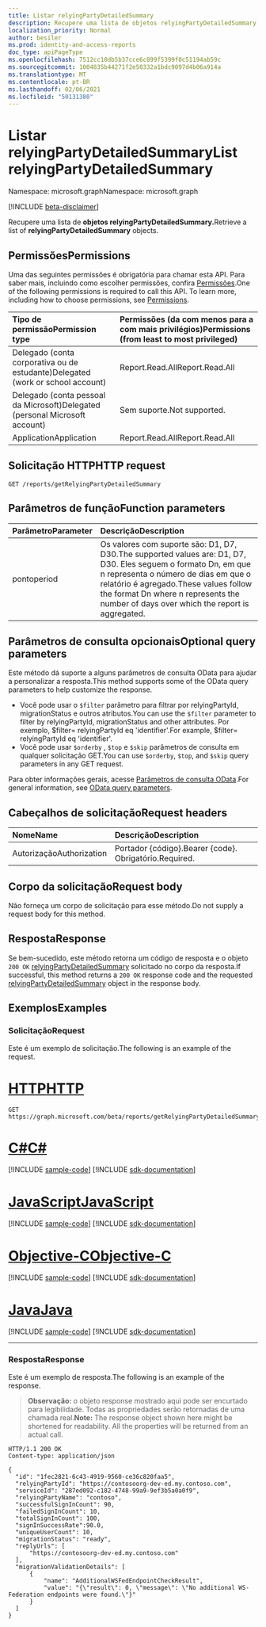 ```yaml
---
title: Listar relyingPartyDetailedSummary
description: Recupere uma lista de objetos relyingPartyDetailedSummary.
localization_priority: Normal
author: besiler
ms.prod: identity-and-access-reports
doc_type: apiPageType
ms.openlocfilehash: 7512cc10db5b37cce6c899f5399f0c51194ab59c
ms.sourcegitcommit: 1004835b44271f2e50332a1bdc9097d4b06a914a
ms.translationtype: MT
ms.contentlocale: pt-BR
ms.lasthandoff: 02/06/2021
ms.locfileid: "50131380"
---
```

# <a name="list-relyingpartydetailedsummary"></a><span data-ttu-id="402eb-103">Listar relyingPartyDetailedSummary</span><span class="sxs-lookup"><span data-stu-id="402eb-103">List relyingPartyDetailedSummary</span></span>

<span data-ttu-id="402eb-104">Namespace: microsoft.graph</span><span class="sxs-lookup"><span data-stu-id="402eb-104">Namespace: microsoft.graph</span></span>

[!INCLUDE [beta-disclaimer](../../includes/beta-disclaimer.md)]

<span data-ttu-id="402eb-105">Recupere uma lista de **objetos relyingPartyDetailedSummary.**</span><span class="sxs-lookup"><span data-stu-id="402eb-105">Retrieve a list of **relyingPartyDetailedSummary** objects.</span></span>

## <a name="permissions"></a><span data-ttu-id="402eb-106">Permissões</span><span class="sxs-lookup"><span data-stu-id="402eb-106">Permissions</span></span>

<span data-ttu-id="402eb-p101">Uma das seguintes permissões é obrigatória para chamar esta API. Para saber mais, incluindo como escolher permissões, confira [Permissões](/graph/permissions-reference).</span><span class="sxs-lookup"><span data-stu-id="402eb-p101">One of the following permissions is required to call this API. To learn more, including how to choose permissions, see [Permissions](/graph/permissions-reference).</span></span>

| <span data-ttu-id="402eb-109">Tipo de permissão</span><span class="sxs-lookup"><span data-stu-id="402eb-109">Permission type</span></span>                        | <span data-ttu-id="402eb-110">Permissões (da com menos para a com mais privilégios)</span><span class="sxs-lookup"><span data-stu-id="402eb-110">Permissions (from least to most privileged)</span></span> |
|:---------------------------------------|:--------------------------------------------|
| <span data-ttu-id="402eb-111">Delegado (conta corporativa ou de estudante)</span><span class="sxs-lookup"><span data-stu-id="402eb-111">Delegated (work or school account)</span></span>     | <span data-ttu-id="402eb-112">Report.Read.All</span><span class="sxs-lookup"><span data-stu-id="402eb-112">Report.Read.All</span></span> |
| <span data-ttu-id="402eb-113">Delegado (conta pessoal da Microsoft)</span><span class="sxs-lookup"><span data-stu-id="402eb-113">Delegated (personal Microsoft account)</span></span> | <span data-ttu-id="402eb-114">Sem suporte.</span><span class="sxs-lookup"><span data-stu-id="402eb-114">Not supported.</span></span> |
| <span data-ttu-id="402eb-115">Application</span><span class="sxs-lookup"><span data-stu-id="402eb-115">Application</span></span>                            | <span data-ttu-id="402eb-116">Report.Read.All</span><span class="sxs-lookup"><span data-stu-id="402eb-116">Report.Read.All</span></span> |

## <a name="http-request"></a><span data-ttu-id="402eb-117">Solicitação HTTP</span><span class="sxs-lookup"><span data-stu-id="402eb-117">HTTP request</span></span>

<!-- { "blockType": "ignored" } -->

```http
GET /reports/getRelyingPartyDetailedSummary
```
## <a name="function-parameters"></a><span data-ttu-id="402eb-118">Parâmetros de função</span><span class="sxs-lookup"><span data-stu-id="402eb-118">Function parameters</span></span>

| <span data-ttu-id="402eb-119">Parâmetro</span><span class="sxs-lookup"><span data-stu-id="402eb-119">Parameter</span></span> | <span data-ttu-id="402eb-120">Descrição</span><span class="sxs-lookup"><span data-stu-id="402eb-120">Description</span></span> |
|:----------|:----------|
| <span data-ttu-id="402eb-121">ponto</span><span class="sxs-lookup"><span data-stu-id="402eb-121">period</span></span> | <span data-ttu-id="402eb-122">Os valores com suporte são: D1, D7, D30.</span><span class="sxs-lookup"><span data-stu-id="402eb-122">The supported values are: D1, D7, D30.</span></span> <span data-ttu-id="402eb-123">Eles seguem o formato Dn, em que n representa o número de dias em que o relatório é agregado.</span><span class="sxs-lookup"><span data-stu-id="402eb-123">These values follow the format Dn where n represents the number of days over which the report is aggregated.</span></span>|

## <a name="optional-query-parameters"></a><span data-ttu-id="402eb-124">Parâmetros de consulta opcionais</span><span class="sxs-lookup"><span data-stu-id="402eb-124">Optional query parameters</span></span>

<span data-ttu-id="402eb-125">Este método dá suporte a alguns parâmetros de consulta OData para ajudar a personalizar a resposta.</span><span class="sxs-lookup"><span data-stu-id="402eb-125">This method supports some of the OData query parameters to help customize the response.</span></span> 

- <span data-ttu-id="402eb-126">Você pode usar o `$filter` parâmetro para filtrar por relyingPartyId, migrationStatus e outros atributos.</span><span class="sxs-lookup"><span data-stu-id="402eb-126">You can use the `$filter` parameter to filter by relyingPartyId, migrationStatus and other attributes.</span></span> <span data-ttu-id="402eb-127">Por exemplo, $filter= relyingPartyId eq 'identifier'.</span><span class="sxs-lookup"><span data-stu-id="402eb-127">For example, $filter= relyingPartyId eq 'identifier'.</span></span>
- <span data-ttu-id="402eb-128">Você pode usar `$orderby` , `$top` e `$skip` parâmetros de consulta em qualquer solicitação GET.</span><span class="sxs-lookup"><span data-stu-id="402eb-128">You can use `$orderby`, `$top`, and `$skip` query parameters in any GET request.</span></span>

<span data-ttu-id="402eb-129">Para obter informações gerais, acesse [Parâmetros de consulta OData](/graph/query-parameters).</span><span class="sxs-lookup"><span data-stu-id="402eb-129">For general information, see [OData query parameters](/graph/query-parameters).</span></span>


## <a name="request-headers"></a><span data-ttu-id="402eb-130">Cabeçalhos de solicitação</span><span class="sxs-lookup"><span data-stu-id="402eb-130">Request headers</span></span>

| <span data-ttu-id="402eb-131">Nome</span><span class="sxs-lookup"><span data-stu-id="402eb-131">Name</span></span>      |<span data-ttu-id="402eb-132">Descrição</span><span class="sxs-lookup"><span data-stu-id="402eb-132">Description</span></span>|
|:----------|:----------|
| <span data-ttu-id="402eb-133">Autorização</span><span class="sxs-lookup"><span data-stu-id="402eb-133">Authorization</span></span> | <span data-ttu-id="402eb-134">Portador {código}.</span><span class="sxs-lookup"><span data-stu-id="402eb-134">Bearer {code}.</span></span> <span data-ttu-id="402eb-135">Obrigatório.</span><span class="sxs-lookup"><span data-stu-id="402eb-135">Required.</span></span> |

## <a name="request-body"></a><span data-ttu-id="402eb-136">Corpo da solicitação</span><span class="sxs-lookup"><span data-stu-id="402eb-136">Request body</span></span>

<span data-ttu-id="402eb-137">Não forneça um corpo de solicitação para esse método.</span><span class="sxs-lookup"><span data-stu-id="402eb-137">Do not supply a request body for this method.</span></span>

## <a name="response"></a><span data-ttu-id="402eb-138">Resposta</span><span class="sxs-lookup"><span data-stu-id="402eb-138">Response</span></span>

<span data-ttu-id="402eb-139">Se bem-sucedido, este método retorna um código de resposta e o objeto `200 OK` [relyingPartyDetailedSummary](../resources/relyingpartydetailedsummary.md) solicitado no corpo da resposta.</span><span class="sxs-lookup"><span data-stu-id="402eb-139">If successful, this method returns a `200 OK` response code and the requested [relyingPartyDetailedSummary](../resources/relyingpartydetailedsummary.md) object in the response body.</span></span>

## <a name="examples"></a><span data-ttu-id="402eb-140">Exemplos</span><span class="sxs-lookup"><span data-stu-id="402eb-140">Examples</span></span>

### <a name="request"></a><span data-ttu-id="402eb-141">Solicitação</span><span class="sxs-lookup"><span data-stu-id="402eb-141">Request</span></span>

<span data-ttu-id="402eb-142">Este é um exemplo de solicitação.</span><span class="sxs-lookup"><span data-stu-id="402eb-142">The following is an example of the request.</span></span>

# <a name="http"></a>[<span data-ttu-id="402eb-143">HTTP</span><span class="sxs-lookup"><span data-stu-id="402eb-143">HTTP</span></span>](#tab/http)
<!-- {
  "blockType": "request",
  "name": "get_relyingpartydetailedsummary"
}-->

```msgraph-interactive
GET https://graph.microsoft.com/beta/reports/getRelyingPartyDetailedSummary(period='period_value')
```
# <a name="c"></a>[<span data-ttu-id="402eb-144">C#</span><span class="sxs-lookup"><span data-stu-id="402eb-144">C#</span></span>](#tab/csharp)
[!INCLUDE [sample-code](../includes/snippets/csharp/get-relyingpartydetailedsummary-csharp-snippets.md)]
[!INCLUDE [sdk-documentation](../includes/snippets/snippets-sdk-documentation-link.md)]

# <a name="javascript"></a>[<span data-ttu-id="402eb-145">JavaScript</span><span class="sxs-lookup"><span data-stu-id="402eb-145">JavaScript</span></span>](#tab/javascript)
[!INCLUDE [sample-code](../includes/snippets/javascript/get-relyingpartydetailedsummary-javascript-snippets.md)]
[!INCLUDE [sdk-documentation](../includes/snippets/snippets-sdk-documentation-link.md)]

# <a name="objective-c"></a>[<span data-ttu-id="402eb-146">Objective-C</span><span class="sxs-lookup"><span data-stu-id="402eb-146">Objective-C</span></span>](#tab/objc)
[!INCLUDE [sample-code](../includes/snippets/objc/get-relyingpartydetailedsummary-objc-snippets.md)]
[!INCLUDE [sdk-documentation](../includes/snippets/snippets-sdk-documentation-link.md)]

# <a name="java"></a>[<span data-ttu-id="402eb-147">Java</span><span class="sxs-lookup"><span data-stu-id="402eb-147">Java</span></span>](#tab/java)
[!INCLUDE [sample-code](../includes/snippets/java/get-relyingpartydetailedsummary-java-snippets.md)]
[!INCLUDE [sdk-documentation](../includes/snippets/snippets-sdk-documentation-link.md)]

---


### <a name="response"></a><span data-ttu-id="402eb-148">Resposta</span><span class="sxs-lookup"><span data-stu-id="402eb-148">Response</span></span>

<span data-ttu-id="402eb-149">Este é um exemplo de resposta.</span><span class="sxs-lookup"><span data-stu-id="402eb-149">The following is an example of the response.</span></span>

> <span data-ttu-id="402eb-p105">**Observação:** o objeto response mostrado aqui pode ser encurtado para legibilidade. Todas as propriedades serão retornadas de uma chamada real.</span><span class="sxs-lookup"><span data-stu-id="402eb-p105">**Note:** The response object shown here might be shortened for readability. All the properties will be returned from an actual call.</span></span>

<!-- {
  "blockType": "response",
  "truncated": true,
  "@odata.type": "microsoft.graph.relyingPartyDetailedSummary"
} -->

```http
HTTP/1.1 200 OK
Content-type: application/json

{
  "id": "1fec2821-6c43-4919-9560-ce36c820faa5",
  "relyingPartyId": "https://contosoorg-dev-ed.my.contoso.com",
  "serviceId": "287ed092-c182-4748-99a9-9ef3b5a0a0f9",
  "relyingPartyName": "contoso",
  "successfulSignInCount": 90,
  "failedSignInCount": 10,
  "totalSignInCount": 100,
  "signInSuccessRate":90.0,
  "uniqueUserCount": 10,
  "migrationStatus": "ready",
  "replyUrls": [
      "https://contosoorg-dev-ed.my.contoso.com"
  ],
  "migrationValidationDetails": [
      {
          "name": "AdditionalWSFedEndpointCheckResult",
          "value": "{\"result\": 0, \"message\": \"No additional WS-Federation endpoints were found.\"}"
      }
  ]
}
```

<!-- uuid: 16cd6b66-4b1a-43a1-adaf-3a886856ed98
2019-02-04 14:57:30 UTC -->
<!-- {
  "type": "#page.annotation",
  "description": "Get relyingPartyDetailedSummary",
  "keywords": "",
  "section": "documentation",
  "tocPath": ""
}-->



